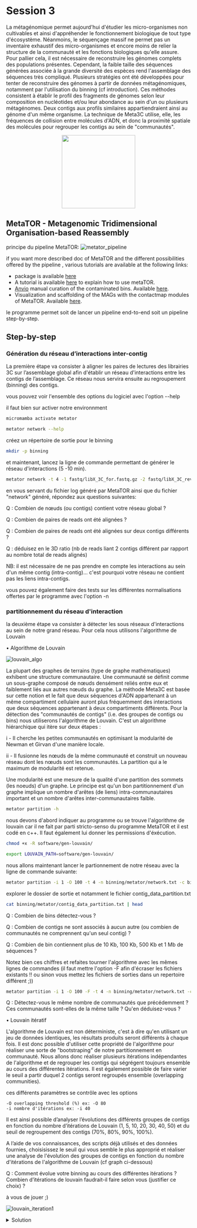 # Session 3

La métagénomique permet aujourd'hui d'étudier les micro-organismes non cultivables et ainsi d'appréhender le fonctionnement biologique de tout type d'écosystème. Néanmoins, le séquençage massif ne permet pas un inventaire exhaustif des micro-organismes et encore moins de relier la structure de la communauté et les fonctions biologiques qu'elle assure. Pour pallier cela, il est nécessaire de reconstruire les génomes complets des populations présentes. Cependant, la faible taille des séquences générées associée à la grande diversité des espèces rend l'assemblage des séquences très compliqué. Plusieurs stratégies ont été développées pour tenter de reconstruire des génomes à partir de données métagénomiques, notamment par l'utilisation du binning (cf introduction). Ces méthodes consistent à établir le profil des fragments de génomes selon leur composition en nucléotides et/ou leur abondance au sein d'un ou plusieurs métagénomes. Deux contigs aux profils similaires appartiendraient ainsi au génome d'un même organisme. La technique de Meta3C utilise, elle, les fréquences de collision entre molécules d'ADN, et donc la proximité spatiale des molécules pour regrouper les contigs au sein de "communautés". 


<p align="center">
  <img src="docs/images/metator_logo.png" width="200">
</p>


## MetaTOR - Metagenomic Tridimensional Organisation-based Reassembly
principe du pipeline MetaTOR:
![metator_pipeline](docs/images/metator_figure.png)

if you want more described doc of MetaTOR and the different possibilities offered by the pipeline , various tutorials are available at the following links:

* package is available [here](https://github.com/koszullab/metaTOR)
* A tutorial is available [here](docs/example/metator_tutorial.md) to explain how to use metaTOR. 
* [Anvio](https://merenlab.org/software/anvio/) manual curation of the contaminated bins. Available [here](docs/example/manual_curation_of_metator_MAGs.md).
* Visualization and scaffolding of the MAGs with the contactmap modules of MetaTOR. Available [here](docs/example/MAG_visualization_and_scaffolding.md).

le programme permet soit de lancer un pipeline end-to-end soit un pipeline step-by-step.

## Step-by-step

### Génération du réseau d’interactions inter-contig

La première étape va consister à aligner les paires de lectures des librairies 3C sur l’assemblage global afin d'établir un réseau d'interactions entre les contigs de l’assemblage. Ce réseau nous servira ensuite au regroupement (binning) des contigs. 

vous pouvez voir l'ensemble des options du logiciel avec l'option --help

il faut bien sur activer notre environnment 



```sh
micromamba activate metator

metator network --help
```

créez un répertoire de sortie pour le binning

```sh
mkdir -p binning
```
et maintenant, lancez la ligne de commande permettant de générer le réseau d'interactions (5 -10 min).

```sh
metator network -t 4 -1 fastq/libX_3C_for.fastq.gz -2 fastq/libX_3C_rev.fastq.gz -a assemblage/assembly_all.fa -o binning/metator/
```

en vous servant du fichier log généré par MetaTOR ainsi que du fichier "network" généré, répondez aux questions suivantes:

Q : Combien de nœuds (ou contigs) contient votre réseau global ?

Q : Combien de paires de reads ont été alignées  ?

Q : Combien de paires de reads ont été alignées sur deux contigs différents ?

Q : déduisez en le 3D ratio (nb de reads liant 2 contigs différent par rapport au nombre total de reads alignés)

NB: il est nécessaire de ne pas prendre en compte les interactions au sein d'un même contig (intra-contig)... c'est pourquoi votre réseau ne contient pas les liens intra-contigs.

vous pouvez également faire des tests sur les différentes normalisations offertes par le programme avec l'option -n


### partitionnement du réseau d'interaction

la deuxième étape va consister à détecter les sous réseaux d'interactions au sein de notre grand réseau. Pour cela nous utilisons l'algorithme de Louvain

•	Algorithme de Louvain

![louvain_algo](docs/images/louvain.png)

La plupart des graphes de terrains (type de graphe mathématiques) exhibent une structure communautaire. Une communauté se définit comme un sous-graphe composé de nœuds densément reliés entre eux et faiblement liés aux autres nœuds du graphe. La méthode Meta3C est basée sur cette notion et le fait que deux séquences d'ADN appartenant à un même compartiment cellulaire auront plus fréquemment des interactions que deux séquences appartenant à deux compartiments différents. Pour la détection des "communautés de contigs" (i.e. des groupes de contigs ou bins) nous utiliserons l'algorithme de Louvain. C'est un algorithme hiérarchique qui itère sur deux étapes : 

i - Il cherche les petites communautés en optimisant la modularité de Newman et Girvan d'une manière locale. 

ii - Il fusionne les nœuds de la même communauté et construit un nouveau réseau dont les nœuds sont les communautés. La partition qui a le maximum de modularité est retenue.

Une modularité est une mesure de la qualité d'une partition des sommets (les noeuds) d'un graphe. Le principe est qu'un bon partitionnement d'un graphe implique un nombre d'arêtes (de liens) intra-communautaires important et un nombre d'arêtes inter-communautaires faible.


```sh
metator partition -h
```

nous devons d'abord indiquer au programme ou se trouve l'algorithme de louvain car il ne fait par parti stricto-senso du programme MetaTOR et il est codé en c++. Il faut également lui donner les permissions d'éxécution.

```sh
chmod +x -R software/gen-louvain/
```

```sh
export LOUVAIN_PATH=software/gen-louvain/
```

nous allons maintenant lancer le partionnement de notre réseau avec la ligne de commande suivante:

```sh
metator partition -i 1 -O 100 -t 4 -n binning/metator/network.txt -c binning/metator/contig_data_network.txt -a assemblage/assembly_all.fa -o binning/metator/
```

explorer le dossier de sortie et notamment le fichier contig_data_partition.txt


```sh
cat binning/metator/contig_data_partition.txt | head
```

Q : Combien de bins détectez-vous ?

Q : Combien de contigs ne sont associés à aucun autre (ou combien de communautés ne comprennent qu'un seul contig) ?

Q : Combien de bin contiennent plus de 10 Kb, 100 Kb, 500 Kb et 1 Mb de séquences ?

Notez bien ces chiffres et refaites tourner l'algorithme avec les mêmes lignes de commandes (il faut mettre l'option -F afin d'écraser les fichiers existants !! ou sinon vous mettez les fichiers de sorties dans un repertoire différent ;)) 

```sh
metator partition -i 1 -O 100 -F -t 4 -n binning/metator/network.txt -c binning/metator/contig_data_network.txt -a assemblage/assembly_all.fa -o binning/metator/
```

Q : Détectez-vous le même nombre de communautés que précédemment ? Ces communautés sont-elles de la même taille ? Qu'en déduisez-vous ?


•	Louvain itératif

L'algorithme de Louvain est non déterministe, c'est à dire qu'en utilisant un jeu de données identiques, les résultats produits seront différents à chaque fois. Il est donc possible d'utiliser cette propriété de l'algorithme pour réaliser une sorte de "bootstraping" de notre partitionnement en communauté. Nous allons donc réaliser plusieurs itérations indépendantes de l'algorithme et de regrouper les contigs qui ségrégent toujours ensemble au cours des différentes itérations. Il est également possible de faire varier le seuil a partir duquel 2 contigs seront regroupés ensemble (overlapping communities).

ces différents paramètres se contrôle avec les options

    -O overlapping threshold (%) ex: -O 80
    -i nombre d'itérations ex: -i 40

Il est ainsi possible d’analyser l’évolutions des différents groupes de contigs en fonction du nombre d’itérations de Louvain (1, 5, 10, 20, 30, 40, 50) et du seuil de regroupement des contigs (70%, 80%, 90%, 100%). 

A l’aide de vos connaissances, des scripts déjà utilisés et des données fournies, choisisissez le seuil qui vous semble le plus approprié et réaliser une analyse de l'évolution des groupes de contigs en fonction du nombre d'itérations de l'algorithme de Louvain (cf graph ci-dessous)

Q : Comment évolue votre binning au cours des différentes itérations ? Combien d’itérations de louvain faudrait-il faire selon vous (justifier ce choix) ?

à vous de jouer ;)

![louvain_iteration1](docs/images/louvain_ite.png)


<details><summary>Solution</summary>
<p>

```sh
bash scripts/louvain_iteration_analysis.sh /pasteur/homes/mmarbout/Desktop/TP_Meta3C/
```
</p>
</details>





